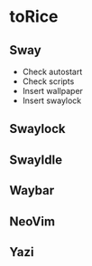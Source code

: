 # toRice

## Sway

- Check autostart
- Check scripts
- Insert wallpaper
- Insert swaylock

## Swaylock

## SwayIdle

## Waybar

## NeoVim

## Yazi


